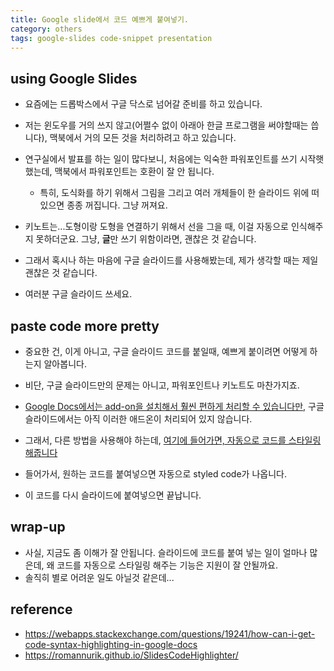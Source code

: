 ```yaml
---
title: Google slide에서 코드 예쁘게 붙여넣기. 
category: others
tags: google-slides code-snippet presentation 
---
```


## using Google Slides

- 요즘에는 드롭박스에서 구글 닥스로 넘어갈 준비를 하고 있습니다. 
- 저는 윈도우를 거의 쓰지 않고(어쩔수 없이 아래아 한글 프로그램을 써야할때는 씁니다), 맥북에서 거의 모든 것을 처리하려고 하고 있습니다. 
- 연구실에서 발표를 하는 일이 많다보니, 처음에는 익숙한 파워포인트를 쓰기 시작햇했는데, 맥북에서 파워포인트는 호환이 잘 안 됩니다. 
    - 특히, 도식화를 하기 위해서 그림을 그리고 여러 개체들이 한 슬라이드 위에 떠있으면 종종 꺼집니다. 그냥 꺼져요. 
- 키노트는...도형이랑 도형을 연결하기 위해서 선을 그을 때, 이걸 자동으로 인식해주지 못하더군요. 그냥, **글**만 쓰기 위함이라면, 괜찮은 것 같습니다. 

- 그래서 혹시나 하는 마음에 구글 슬라이드를 사용해봤는데, 제가 생각할 때는 제일 괜찮은 것 같습니다. 
- 여러분 구글 슬라이드 쓰세요. 

## paste code more pretty

- 중요한 건, 이게 아니고, 구글 슬라이드 코드를 붙일때, 예쁘게 붙이려면 어떻게 하는지 알아봅니다. 
- 비단, 구글 슬라이드만의 문제는 아니고, 파워포인트나 키노트도 마찬가지죠. 


- [Google Docs에서는 add-on을 설치해서 훨씬 편하게 처리할 수 있습니다만](https://webapps.stackexchange.com/questions/19241/how-can-i-get-code-syntax-highlighting-in-google-docs), 구글 슬라이드에서는 아직 이러한 애드온이 처리되어 있지 않습니다. 


- 그래서, 다른 방법을 사용해야 하는데, [여기에 들어가면, 자동으로 코드를 스타일링해줍니다](https://romannurik.github.io/SlidesCodeHighlighter/)
- 들어가서, 원하는 코드를 붙여넣으면 자동으로 styled code가 나옵니다. 
- 이 코드를 다시 슬라이드에 붙여넣으면 끝납니다. 

## wrap-up

- 사실, 지금도 좀 이해가 잘 안됩니다. 슬라이드에 코드를 붙여 넣는 일이 얼마나 많은데, 왜 코드를 자동으로 스타일링 해주는 기능은 지원이 잘 안될까요. 
- 솔직히 별로 어려운 일도 아닐것 같은데...

## reference

- <https://webapps.stackexchange.com/questions/19241/how-can-i-get-code-syntax-highlighting-in-google-docs>
- <https://romannurik.github.io/SlidesCodeHighlighter/>